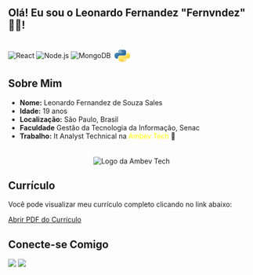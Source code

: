 ## Olá! Eu sou o Leonardo Fernandez "Fernvndez" 🖐🏻!

<div style="display: inline_block"><br>
  <img align="center" alt="React" height="30" width="40" src="https://cdn.jsdelivr.net/gh/devicons/devicon@latest/icons/react/react-original-wordmark.svg" />
  <img align="center" alt="Node.js" height="30" width="40" src="https://cdn.jsdelivr.net/gh/devicons/devicon@latest/icons/nodejs/nodejs-original.svg" />
  <img align="center" alt="MongoDB" height="30" width="40" src="https://cdn.jsdelivr.net/gh/devicons/devicon@latest/icons/mongodb/mongodb-original.svg" />
   <img align="center" alt="Python" height="30" width="40" src="https://raw.githubusercontent.com/devicons/devicon/master/icons/python/python-original.svg">
</div>
  
## Sobre Mim

- **Nome:** Leonardo Fernandez de Souza Sales
- **Idade:** 19 anos
- **Localização:** São Paulo, Brasil
- **Faculdade** Gestão da Tecnologia da Informação, Senac
- **Trabalho:** It Analyst Technical na <span style="color: yellow;">Ambev Tech</span> 🍺

<div align="center"> <!-- Centraliza o conteúdo -->
  <img src=https://vagas.byintera.com/wp-content/uploads/2023/03/Ativo-3.png alt="Logo da Ambev Tech" width="180" style="margin-top: 20px;"> <!-- Ajuste o valor de margin-top conforme necessário -->
</div>

## Currículo

Você pode visualizar meu currículo completo clicando no link abaixo:

[Abrir PDF do Currículo](https://pdf.ac/1BNvTP)

## Conecte-se Comigo

<div> 
  <a href = "mailto:leonardofernandezcontato@gmail.com"><img src="https://img.shields.io/badge/-Gmail-%23333?style=for-the-badge&logo=gmail&logoColor=white" target="_blank"></a>
  <a href="https://www.linkedin.com/in/leonardofernandezss" target="_blank"><img src="https://img.shields.io/badge/-LinkedIn-%230077B5?style=for-the-badge&logo=linkedin&logoColor=white" target="_blank"></a> 
</div>

</div>
